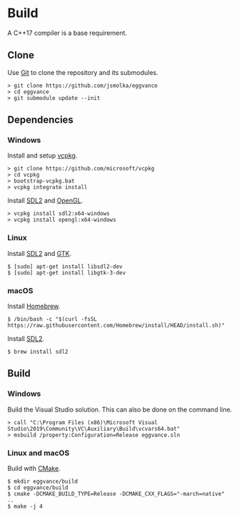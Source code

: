 # Build
A C++17 compiler is a base requirement.

## Clone
Use [Git](https://git-scm.com/) to clone the repository and its submodules.

```
> git clone https://github.com/jsmolka/eggvance
> cd eggvance
> git submodule update --init
```

## Dependencies

### Windows
Install and setup [vcpkg](https://github.com/microsoft/vcpkg).

```
> git clone https://github.com/microsoft/vcpkg
> cd vcpkg
> bootstrap-vcpkg.bat
> vcpkg integrate install
```

Install [SDL2](https://libsdl.org/download-2.0.php) and [OpenGL](https://www.opengl.org/).

```
> vcpkg install sdl2:x64-windows
> vcpkg install opengl:x64-windows
```

### Linux
Install [SDL2](https://libsdl.org/download-2.0.php) and [GTK](https://www.gtk.org/).

```
$ [sudo] apt-get install libsdl2-dev
$ [sudo] apt-get install libgtk-3-dev
```

### macOS
Install [Homebrew](https://brew.sh/).

```
$ /bin/bash -c "$(curl -fsSL https://raw.githubusercontent.com/Homebrew/install/HEAD/install.sh)"
```

Install [SDL2](https://libsdl.org/download-2.0.php).

```
$ brew install sdl2
```

## Build

### Windows
Build the Visual Studio solution. This can also be done on the command line.

```
> call "C:\Program Files (x86)\Microsoft Visual Studio\2019\Community\VC\Auxiliary\Build\vcvars64.bat"
> msbuild /property:Configuration=Release eggvance.sln
```

### Linux and macOS
Build with [CMake](https://cmake.org/).

```
$ mkdir eggvance/build
$ cd eggvance/build
$ cmake -DCMAKE_BUILD_TYPE=Release -DCMAKE_CXX_FLAGS="-march=native" ..
$ make -j 4
```
